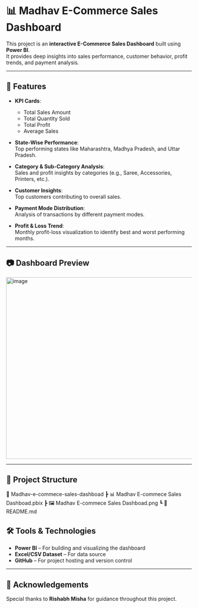 # 📊 Madhav E-Commerce Sales Dashboard  

This project is an **interactive E-Commerce Sales Dashboard** built using **Power BI**.  
It provides deep insights into sales performance, customer behavior, profit trends, and payment analysis.  

---

## 🚀 Features
- **KPI Cards**:  
  - Total Sales Amount  
  - Total Quantity Sold  
  - Total Profit  
  - Average Sales  

- **State-Wise Performance**:  
  Top performing states like Maharashtra, Madhya Pradesh, and Uttar Pradesh.  

- **Category & Sub-Category Analysis**:  
  Sales and profit insights by categories (e.g., Saree, Accessories, Printers, etc.).  

- **Customer Insights**:  
  Top customers contributing to overall sales.  

- **Payment Mode Distribution**:  
  Analysis of transactions by different payment modes.  

- **Profit & Loss Trend**:  
  Monthly profit-loss visualization to identify best and worst performing months.  

---

## 📷 Dashboard Preview  

<img width="886" height="493" alt="image" src="https://github.com/user-attachments/assets/2b1993ac-14e1-47e7-bcc0-97e15675a2c1" />

---

## 📂 Project Structure

📁 Madhav-e-commece-sales-dashboad
┣ 📊 Madhav E-commece Sales Dashboad.pbix
┣ 🖼️ Madhav E-commece Sales Dashboad.png
┗ 📄 README.md

## 🛠 Tools & Technologies
- **Power BI** – For building and visualizing the dashboard  
- **Excel/CSV Dataset** – For data source  
- **GitHub** – For project hosting and version control  

---

## 🙌 Acknowledgements
Special thanks to **Rishabh Misha** for guidance throughout this project. 
